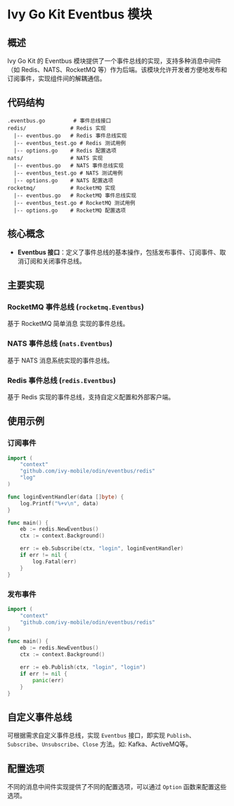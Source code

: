 # Ivy Go Kit Eventbus 模块

## 概述
Ivy Go Kit 的 Eventbus 模块提供了一个事件总线的实现，支持多种消息中间件（如 Redis、NATS、RocketMQ 等）作为后端。该模块允许开发者方便地发布和订阅事件，实现组件间的解耦通信。

## 代码结构
```
.eventbus.go         # 事件总线接口
redis/              # Redis 实现
  |-- eventbus.go   # Redis 事件总线实现
  |-- eventbus_test.go # Redis 测试用例
  |-- options.go    # Redis 配置选项
nats/               # NATS 实现
  |-- eventbus.go   # NATS 事件总线实现
  |-- eventbus_test.go # NATS 测试用例
  |-- options.go    # NATS 配置选项
rocketmq/           # RocketMQ 实现
  |-- eventbus.go   # RocketMQ 事件总线实现
  |-- eventbus_test.go # RocketMQ 测试用例
  |-- options.go    # RocketMQ 配置选项
```

## 核心概念
- **Eventbus 接口**：定义了事件总线的基本操作，包括发布事件、订阅事件、取消订阅和关闭事件总线。

## 主要实现
### RocketMQ 事件总线 (`rocketmq.Eventbus`)
基于 RocketMQ 简单消息 实现的事件总线。

### NATS 事件总线 (`nats.Eventbus`)
基于 NATS 消息系统实现的事件总线。

### Redis 事件总线 (`redis.Eventbus`)
基于 Redis 实现的事件总线，支持自定义配置和外部客户端。

## 使用示例
### 订阅事件
```go
import (
    "context"
    "github.com/ivy-mobile/odin/eventbus/redis"
    "log"
)

func loginEventHandler(data []byte) {
    log.Printf("%+v\n", data)
}

func main() {
    eb := redis.NewEventbus()
    ctx := context.Background()

    err := eb.Subscribe(ctx, "login", loginEventHandler)
    if err != nil {
        log.Fatal(err)
    }
}
```

### 发布事件
```go
import (
    "context"
    "github.com/ivy-mobile/odin/eventbus/redis"
)

func main() {
    eb := redis.NewEventbus()
    ctx := context.Background()

    err := eb.Publish(ctx, "login", "login")
    if err != nil {
        panic(err)
    }
}
```

## 自定义事件总线
可根据需求自定义事件总线，实现 `Eventbus` 接口，即实现 `Publish`、`Subscribe`、`Unsubscribe`、`Close` 方法。如: Kafka、ActiveMQ等。

## 配置选项
不同的消息中间件实现提供了不同的配置选项，可以通过 `Option` 函数来配置这些选项。